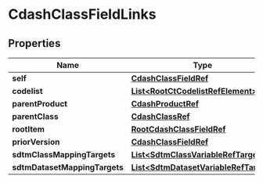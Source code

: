 

# CdashClassFieldLinks


## Properties

| Name | Type | Description | Notes |
|------------ | ------------- | ------------- | -------------|
|**self** | [**CdashClassFieldRef**](CdashClassFieldRef.md) |  |  [optional] |
|**codelist** | [**List&lt;RootCtCodelistRefElement&gt;**](RootCtCodelistRefElement.md) |  |  [optional] |
|**parentProduct** | [**CdashProductRef**](CdashProductRef.md) |  |  [optional] |
|**parentClass** | [**CdashClassRef**](CdashClassRef.md) |  |  [optional] |
|**rootItem** | [**RootCdashClassFieldRef**](RootCdashClassFieldRef.md) |  |  [optional] |
|**priorVersion** | [**CdashClassFieldRef**](CdashClassFieldRef.md) |  |  [optional] |
|**sdtmClassMappingTargets** | [**List&lt;SdtmClassVariableRefTarget&gt;**](SdtmClassVariableRefTarget.md) |  |  [optional] |
|**sdtmDatasetMappingTargets** | [**List&lt;SdtmDatasetVariableRefTarget&gt;**](SdtmDatasetVariableRefTarget.md) |  |  [optional] |




